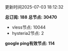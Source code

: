 更新时间2025-07-03 18:12:32

**总订阅: 188**
**总节点: 30470**
- vless节点: 10044
- hysteria2节点: 2

**google ping有效节点: 114**
